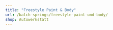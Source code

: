 ```yaml
---
title: "Freestyle Paint & Body"
url: /balch-springs/freestyle-paint-und-body/
shop: Autowerkstatt
---
```

